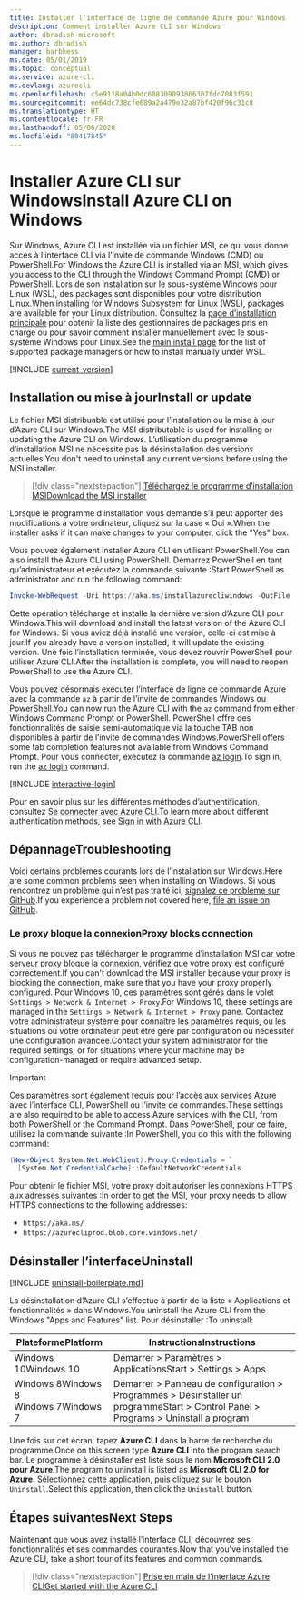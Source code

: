 ```yaml
---
title: Installer l’interface de ligne de commande Azure pour Windows
description: Comment installer Azure CLI sur Windows
author: dbradish-microsoft
ms.author: dbradish
manager: barbkess
ms.date: 05/01/2019
ms.topic: conceptual
ms.service: azure-cli
ms.devlang: azurecli
ms.openlocfilehash: c5e9118a04b0dc608309093866307fdc7083f591
ms.sourcegitcommit: ee64dc738cfe689a2a479e32a87bf420f96c31c8
ms.translationtype: HT
ms.contentlocale: fr-FR
ms.lasthandoff: 05/06/2020
ms.locfileid: "80417845"
---
```

# <a name="install-azure-cli-on-windows"></a><span data-ttu-id="49127-103">Installer Azure CLI sur Windows</span><span class="sxs-lookup"><span data-stu-id="49127-103">Install Azure CLI on Windows</span></span>

<span data-ttu-id="49127-104">Sur Windows, Azure CLI est installée via un fichier MSI, ce qui vous donne accès à l’interface CLI via l’Invite de commande Windows (CMD) ou PowerShell.</span><span class="sxs-lookup"><span data-stu-id="49127-104">For Windows the Azure CLI is installed via an MSI, which gives you access to the CLI through the Windows Command Prompt (CMD) or PowerShell.</span></span>
<span data-ttu-id="49127-105">Lors de son installation sur le sous-système Windows pour Linux (WSL), des packages sont disponibles pour votre distribution Linux.</span><span class="sxs-lookup"><span data-stu-id="49127-105">When installing for Windows Subsystem for Linux (WSL), packages are available for your Linux distribution.</span></span> <span data-ttu-id="49127-106">Consultez la [page d’installation principale](install-azure-cli.md) pour obtenir la liste des gestionnaires de packages pris en charge ou pour savoir comment installer manuellement avec le sous-système Windows pour Linux.</span><span class="sxs-lookup"><span data-stu-id="49127-106">See the [main install page](install-azure-cli.md) for the list of supported package managers or how to install manually under WSL.</span></span>

[!INCLUDE [current-version](includes/current-version.md)]

## <a name="install-or-update"></a><span data-ttu-id="49127-107">Installation ou mise à jour</span><span class="sxs-lookup"><span data-stu-id="49127-107">Install or update</span></span>

<span data-ttu-id="49127-108">Le fichier MSI distribuable est utilisé pour l’installation ou la mise à jour d’Azure CLI sur Windows.</span><span class="sxs-lookup"><span data-stu-id="49127-108">The MSI distributable is used for installing or updating the Azure CLI on Windows.</span></span> <span data-ttu-id="49127-109">L’utilisation du programme d’installation MSI ne nécessite pas la désinstallation des versions actuelles.</span><span class="sxs-lookup"><span data-stu-id="49127-109">You don't need to uninstall any current versions before using the MSI installer.</span></span>

> [!div class="nextstepaction"]
> [<span data-ttu-id="49127-110">Téléchargez le programme d’installation MSI</span><span class="sxs-lookup"><span data-stu-id="49127-110">Download the MSI installer</span></span>](https://aka.ms/installazurecliwindows)

<span data-ttu-id="49127-111">Lorsque le programme d’installation vous demande s’il peut apporter des modifications à votre ordinateur, cliquez sur la case « Oui ».</span><span class="sxs-lookup"><span data-stu-id="49127-111">When the installer asks if it can make changes to your computer, click the "Yes" box.</span></span>

<span data-ttu-id="49127-112">Vous pouvez également installer Azure CLI en utilisant PowerShell.</span><span class="sxs-lookup"><span data-stu-id="49127-112">You can also install the Azure CLI using PowerShell.</span></span> <span data-ttu-id="49127-113">Démarrez PowerShell en tant qu’administrateur et exécutez la commande suivante :</span><span class="sxs-lookup"><span data-stu-id="49127-113">Start PowerShell as administrator and run the following command:</span></span>

   ```PowerShell
   Invoke-WebRequest -Uri https://aka.ms/installazurecliwindows -OutFile .\AzureCLI.msi; Start-Process msiexec.exe -Wait -ArgumentList '/I AzureCLI.msi /quiet'; rm .\AzureCLI.msi
   ```
<span data-ttu-id="49127-114">Cette opération télécharge et installe la dernière version d’Azure CLI pour Windows.</span><span class="sxs-lookup"><span data-stu-id="49127-114">This will download and install the latest version of the Azure CLI for Windows.</span></span> <span data-ttu-id="49127-115">Si vous aviez déjà installé une version, celle-ci est mise à jour.</span><span class="sxs-lookup"><span data-stu-id="49127-115">If you already have a version installed, it will update the existing version.</span></span> <span data-ttu-id="49127-116">Une fois l’installation terminée, vous devez rouvrir PowerShell pour utiliser Azure CLI.</span><span class="sxs-lookup"><span data-stu-id="49127-116">After the installation is complete, you will need to reopen PowerShell to use the Azure CLI.</span></span>

<span data-ttu-id="49127-117">Vous pouvez désormais exécuter l’interface de ligne de commande Azure avec la commande `az` à partir de l’invite de commandes Windows ou PowerShell.</span><span class="sxs-lookup"><span data-stu-id="49127-117">You can now run the Azure CLI with the `az` command from either Windows Command Prompt or PowerShell.</span></span> <span data-ttu-id="49127-118">PowerShell offre des fonctionnalités de saisie semi-automatique via la touche TAB non disponibles à partir de l’invite de commandes Windows.</span><span class="sxs-lookup"><span data-stu-id="49127-118">PowerShell offers some tab completion features not available from Windows Command Prompt.</span></span> <span data-ttu-id="49127-119">Pour vous connecter, exécutez la commande [az login](/cli/azure/reference-index#az-login).</span><span class="sxs-lookup"><span data-stu-id="49127-119">To sign in, run the [az login](/cli/azure/reference-index#az-login) command.</span></span>

[!INCLUDE [interactive-login](includes/interactive-login.md)]

<span data-ttu-id="49127-120">Pour en savoir plus sur les différentes méthodes d’authentification, consultez [Se connecter avec Azure CLI](authenticate-azure-cli.md).</span><span class="sxs-lookup"><span data-stu-id="49127-120">To learn more about different authentication methods, see [Sign in with Azure CLI](authenticate-azure-cli.md).</span></span>

## <a name="troubleshooting"></a><span data-ttu-id="49127-121">Dépannage</span><span class="sxs-lookup"><span data-stu-id="49127-121">Troubleshooting</span></span>

<span data-ttu-id="49127-122">Voici certains problèmes courants lors de l’installation sur Windows.</span><span class="sxs-lookup"><span data-stu-id="49127-122">Here are some common problems seen when installing on Windows.</span></span> <span data-ttu-id="49127-123">Si vous rencontrez un problème qui n’est pas traité ici, [signalez ce problème sur GitHub](https://github.com/Azure/azure-cli/issues).</span><span class="sxs-lookup"><span data-stu-id="49127-123">If you experience a problem not covered here, [file an issue on GitHub](https://github.com/Azure/azure-cli/issues).</span></span>

### <a name="proxy-blocks-connection"></a><span data-ttu-id="49127-124">Le proxy bloque la connexion</span><span class="sxs-lookup"><span data-stu-id="49127-124">Proxy blocks connection</span></span>

<span data-ttu-id="49127-125">Si vous ne pouvez pas télécharger le programme d’installation MSI car votre serveur proxy bloque la connexion, vérifiez que votre proxy est configuré correctement.</span><span class="sxs-lookup"><span data-stu-id="49127-125">If you can't download the MSI installer because your proxy is blocking the connection, make sure that you have your proxy properly configured.</span></span> <span data-ttu-id="49127-126">Pour Windows 10, ces paramètres sont gérés dans le volet `Settings > Network & Internet > Proxy`.</span><span class="sxs-lookup"><span data-stu-id="49127-126">For Windows 10, these settings are managed in the `Settings > Network & Internet > Proxy` pane.</span></span> <span data-ttu-id="49127-127">Contactez votre administrateur système pour connaître les paramètres requis, ou les situations où votre ordinateur peut être géré par configuration ou nécessiter une configuration avancée.</span><span class="sxs-lookup"><span data-stu-id="49127-127">Contact your system administrator for the required settings, or for situations where your machine may be configuration-managed or require advanced setup.</span></span>

> [!IMPORTANT]
> <span data-ttu-id="49127-128">Ces paramètres sont également requis pour l’accès aux services Azure avec l’interface CLI, PowerShell ou l’invite de commandes.</span><span class="sxs-lookup"><span data-stu-id="49127-128">These settings are also required to be able to access Azure services with the CLI, from both PowerShell or the Command Prompt.</span></span> <span data-ttu-id="49127-129">Dans PowerShell, pour ce faire, utilisez la commande suivante :</span><span class="sxs-lookup"><span data-stu-id="49127-129">In PowerShell, you do this with the following command:</span></span>
>
> ```powershell
> (New-Object System.Net.WebClient).Proxy.Credentials = `
>   [System.Net.CredentialCache]::DefaultNetworkCredentials
> ```

<span data-ttu-id="49127-130">Pour obtenir le fichier MSI, votre proxy doit autoriser les connexions HTTPS aux adresses suivantes :</span><span class="sxs-lookup"><span data-stu-id="49127-130">In order to get the MSI, your proxy needs to allow HTTPS connections to the following addresses:</span></span>

* `https://aka.ms/`
* `https://azurecliprod.blob.core.windows.net/`

## <a name="uninstall"></a><span data-ttu-id="49127-131">Désinstaller l’interface</span><span class="sxs-lookup"><span data-stu-id="49127-131">Uninstall</span></span>

[!INCLUDE [uninstall-boilerplate.md](includes/uninstall-boilerplate.md)]

<span data-ttu-id="49127-132">La désinstallation d’Azure CLI s’effectue à partir de la liste « Applications et fonctionnalités » dans Windows.</span><span class="sxs-lookup"><span data-stu-id="49127-132">You uninstall the Azure CLI from the Windows "Apps and Features" list.</span></span> <span data-ttu-id="49127-133">Pour désinstaller :</span><span class="sxs-lookup"><span data-stu-id="49127-133">To uninstall:</span></span>

| <span data-ttu-id="49127-134">Plateforme</span><span class="sxs-lookup"><span data-stu-id="49127-134">Platform</span></span> | <span data-ttu-id="49127-135">Instructions</span><span class="sxs-lookup"><span data-stu-id="49127-135">Instructions</span></span> |
|---|---|
| <span data-ttu-id="49127-136">Windows 10</span><span class="sxs-lookup"><span data-stu-id="49127-136">Windows 10</span></span> | <span data-ttu-id="49127-137">Démarrer > Paramètres > Applications</span><span class="sxs-lookup"><span data-stu-id="49127-137">Start > Settings > Apps</span></span> |
| <span data-ttu-id="49127-138">Windows 8</span><span class="sxs-lookup"><span data-stu-id="49127-138">Windows 8</span></span><br/><span data-ttu-id="49127-139">Windows 7</span><span class="sxs-lookup"><span data-stu-id="49127-139">Windows 7</span></span> | <span data-ttu-id="49127-140">Démarrer > Panneau de configuration > Programmes > Désinstaller un programme</span><span class="sxs-lookup"><span data-stu-id="49127-140">Start > Control Panel > Programs > Uninstall a program</span></span> |

<span data-ttu-id="49127-141">Une fois sur cet écran, tapez __Azure CLI__ dans la barre de recherche du programme.</span><span class="sxs-lookup"><span data-stu-id="49127-141">Once on this screen type __Azure CLI__ into the program search bar.</span></span> <span data-ttu-id="49127-142">Le programme à désinstaller est listé sous le nom __Microsoft CLI 2.0 pour Azure__.</span><span class="sxs-lookup"><span data-stu-id="49127-142">The program to uninstall is listed as __Microsoft CLI 2.0 for Azure__.</span></span> <span data-ttu-id="49127-143">Sélectionnez cette application, puis cliquez sur le bouton `Uninstall`.</span><span class="sxs-lookup"><span data-stu-id="49127-143">Select this application, then click the `Uninstall` button.</span></span>

## <a name="next-steps"></a><span data-ttu-id="49127-144">Étapes suivantes</span><span class="sxs-lookup"><span data-stu-id="49127-144">Next Steps</span></span>

<span data-ttu-id="49127-145">Maintenant que vous avez installé l’interface CLI, découvrez ses fonctionnalités et ses commandes courantes.</span><span class="sxs-lookup"><span data-stu-id="49127-145">Now that you've installed the Azure CLI, take a short tour of its features and common commands.</span></span>

> [!div class="nextstepaction"]
> [<span data-ttu-id="49127-146">Prise en main de l’interface Azure CLI</span><span class="sxs-lookup"><span data-stu-id="49127-146">Get started with the Azure CLI</span></span>](get-started-with-azure-cli.md)
